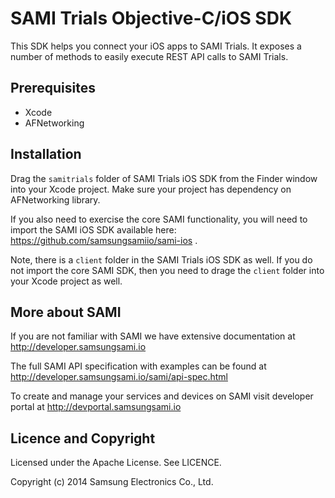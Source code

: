 SAMI Trials Objective-C/iOS SDK
==========================

This SDK helps you connect your iOS apps to SAMI Trials. It exposes a number of methods to easily execute REST API calls to SAMI Trials.

Prerequisites
-------------

 * Xcode
 * AFNetworking

Installation
---------------------

Drag the `samitrials` folder of SAMI Trials iOS SDK from the Finder window into your Xcode project. Make sure your project has dependency on AFNetworking library.

If you also need to exercise the core SAMI functionality, you will need to import the SAMI iOS SDK available here: https://github.com/samsungsamiio/sami-ios . 

Note, there is a `client` folder in the SAMI Trials iOS SDK as well. If you do not import the core SAMI SDK, then you need to drage the `client` folder into your Xcode project as well.


More about SAMI
---------------

If you are not familiar with SAMI we have extensive documentation at http://developer.samsungsami.io

The full SAMI API specification with examples can be found at http://developer.samsungsami.io/sami/api-spec.html

To create and manage your services and devices on SAMI visit developer portal at http://devportal.samsungsami.io

Licence and Copyright
---------------------

Licensed under the Apache License. See LICENCE.

Copyright (c) 2014 Samsung Electronics Co., Ltd.
